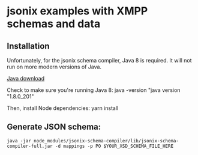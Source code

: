 # jsonix examples with XMPP schemas and data

## Installation

Unfortunately, for the jsonix schema compiler, Java 8 is required. It will not run on more modern versions of Java.

[Java download](https://www.oracle.com/technetwork/java/javase/downloads/index.html)

Check to make sure you're running Java 8:
    java -version 
    "java version "1.8.0_201"

Then, install Node dependencies:
    yarn install


## Generate JSON schema:
    java -jar node_modules/jsonix-schema-compiler/lib/jsonix-schema-compiler-full.jar -d mappings -p PO $YOUR_XSD_SCHEMA_FILE_HERE


